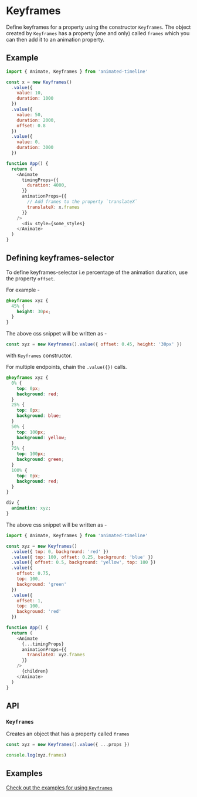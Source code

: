# Keyframes

Define keyframes for a property using the constructor `Keyframes`. The object created by `Keyframes` has a property (one and only) called `frames` which you can then add it to an animation property.

## Example

```js
import { Animate, Keyframes } from 'animated-timeline'

const x = new Keyframes()
  .value({
    value: 10,
    duration: 1000
  })
  .value({
    value: 50,
    duration: 2000,
    offset: 0.8
  })
  .value({
    value: 0,
    duration: 3000
  })

function App() {
  return (
    <Animate
      timingProps={{
        duration: 4000,
      }}
      animationProps={{
        // Add frames to the property `translateX`
        translateX: x.frames
      }}
    />
      <div style={some_styles}
    </Animate>
  )
}
```

## Defining keyframes-selector

To define keyframes-selector i.e percentage of the animation duration, use the property `offset`.

For example -

```css
@keyframes xyz {
  45% {
    height: 30px;
  }
}
```

The above css snippet will be written as -

```js
const xyz = new Keyframes().value({ offset: 0.45, height: '30px' })
```

with `Keyframes` constructor.

For multiple endpoints, chain the `.value({})` calls.

```css
@keyframes xyz {
  0% {
    top: 0px;
    background: red;
  }
  25% {
    top: 0px;
    background: blue;
  }
  50% {
    top: 100px;
    background: yellow;
  }
  75% {
    top: 100px;
    background: green;
  }
  100% {
    top: 0px;
    background: red;
  }
}

div {
  animation: xyz;
}
```

The above css snippet will be written as -

```js
import { Animate, Keyframes } from 'animated-timeline'

const xyz = new Keyframes()
  .value({ top: 0, background: 'red' })
  .value({ top: 100, offset: 0.25, background: 'blue' })
  .value({ offset: 0.5, background: 'yellow', top: 100 })
  .value({
    offset: 0.75,
    top: 100,
    background: 'green'
  })
  .value({
    offset: 1,
    top: 100,
    background: 'red'
  })

function App() {
  return (
    <Animate
      {...timingProps}
      animationProps={{
        translateX: xyz.frames
      }}
    />
      {children}
    </Animate>
  )
}
```

## API

### `Keyframes`

Creates an object that has a property called `frames`

```js
const xyz = new Keyframes().value({ ...props })

console.log(xyz.frames)
```

## Examples

[Check out the examples for using `Keyframes`](../examples/Keyframes)
